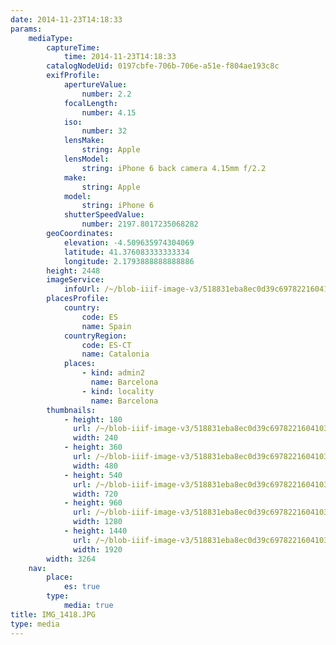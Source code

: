 ```yaml
---
date: 2014-11-23T14:18:33
params:
    mediaType:
        captureTime:
            time: 2014-11-23T14:18:33
        catalogNodeUid: 0197cbfe-706b-706e-a51e-f804ae193c8c
        exifProfile:
            apertureValue:
                number: 2.2
            focalLength:
                number: 4.15
            iso:
                number: 32
            lensMake:
                string: Apple
            lensModel:
                string: iPhone 6 back camera 4.15mm f/2.2
            make:
                string: Apple
            model:
                string: iPhone 6
            shutterSpeedValue:
                number: 2197.8017235068282
        geoCoordinates:
            elevation: -4.509635974304069
            latitude: 41.376083333333334
            longitude: 2.1793888888888886
        height: 2448
        imageService:
            infoUrl: /~/blob-iiif-image-v3/518831eba8ec0d39c6978221604103e307f7d95a11e9f539eb140de2f5ad6cb8/info.json
        placesProfile:
            country:
                code: ES
                name: Spain
            countryRegion:
                code: ES-CT
                name: Catalonia
            places:
                - kind: admin2
                  name: Barcelona
                - kind: locality
                  name: Barcelona
        thumbnails:
            - height: 180
              url: /~/blob-iiif-image-v3/518831eba8ec0d39c6978221604103e307f7d95a11e9f539eb140de2f5ad6cb8/full/240%2C180/0/default.jpg
              width: 240
            - height: 360
              url: /~/blob-iiif-image-v3/518831eba8ec0d39c6978221604103e307f7d95a11e9f539eb140de2f5ad6cb8/full/480%2C360/0/default.jpg
              width: 480
            - height: 540
              url: /~/blob-iiif-image-v3/518831eba8ec0d39c6978221604103e307f7d95a11e9f539eb140de2f5ad6cb8/full/720%2C540/0/default.jpg
              width: 720
            - height: 960
              url: /~/blob-iiif-image-v3/518831eba8ec0d39c6978221604103e307f7d95a11e9f539eb140de2f5ad6cb8/full/1280%2C960/0/default.jpg
              width: 1280
            - height: 1440
              url: /~/blob-iiif-image-v3/518831eba8ec0d39c6978221604103e307f7d95a11e9f539eb140de2f5ad6cb8/full/1920%2C1440/0/default.jpg
              width: 1920
        width: 3264
    nav:
        place:
            es: true
        type:
            media: true
title: IMG_1418.JPG
type: media
---
```

